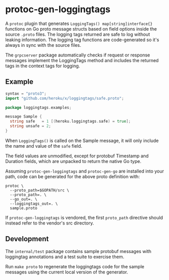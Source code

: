 # protoc-gen-loggingtags

A `protoc` plugin that generates `LoggingTags() map[string]interface{}`
functions on Go proto message structs based on field options inside the source
`.proto` files. The logging tags returned are safe to log without leaking
information. The logging tag functions are code-generated so it's always in
sync with the source files.

The `grpcserver` package automatically checks if request or response messages
implement the LoggingTags method and includes the returned tags in the context
tags for logging.

## Example

```go
syntax = "proto3";
import "github.com/heroku/x/loggingtags/safe.proto";

package loggingtags.examples;

message Sample {
  string safe   = 1 [(heroku.loggingtags.safe) = true];
  string unsafe = 2;
}
```

When `LoggingTags()` is called on the Sample message, it will only include the
name and value of the `safe` field.

The field values are unmodified, except for protobuf Timestamp and Duration
fields, which are unpacked to return the native Go type.

Assuming `protoc-gen-loggingtags` and `protoc-gen-go` are installed into your
path, code can be generated for the above proto definition with:

```
protoc \
  --proto_path=$GOPATH/src \
  --proto_path=. \
  --go_out=. \
  --loggingtags_out=. \
  sample.proto
```

If `protoc-gen-loggingtags` is vendored, the first `proto_path` directive
should instead refer to the vendor's src directory.

## Development

The `internal/test` package contains sample protobuf messages with loggingtag
annotations and a test suite to exercise them.

Run `make proto` to regenerate the loggingtags code for the sample messages
using the current local version of the generator.
